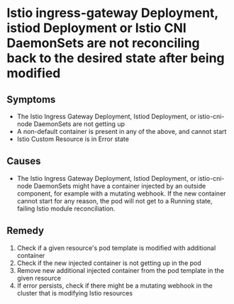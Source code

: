 # Istio ingress-gateway Deployment, istiod Deployment or Istio CNI DaemonSets are not reconciling back to the desired state after being modified

## Symptoms

- The Istio Ingress Gateway Deployment, Istiod Deployment, or istio-cni-node DaemonSets are not getting up
- A non-default container is present in any of the above, and cannot start
- Istio Custom Resource is in Error state

## Causes

- The Istio Ingress Gateway Deployment, Istiod Deployment, or istio-cni-node DaemonSets might have a container injected by an outside component, for example with a mutating webhook. If the new container cannot start for any reason, the pod will not get to a Running state, failing Istio module reconciliation.

## Remedy

1. Check if a given resource's pod template is modified with additional container
2. Check if the new injected container is not getting up in the pod
3. Remove new additional injected container from the pod template in the given resource
4. If error persists, check if there might be a mutating webhook in the cluster that is modifying Istio resources

